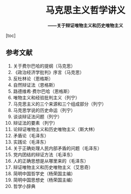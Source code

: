 # <center>马克思主义哲学讲义</center>

**<center>——关于辩证唯物主义和历史唯物主义</center>**

[toc]
## 

## 参考文献

1. 关于费尔巴哈的提纲（马克思）
2. 《政治经济学批判》序言（马克思）  
3. 反杜林论（恩格斯）  
4. 自然辩证法（恩格斯）  
5. 路德维希·费尔巴哈（恩格斯）  
6. 唯物主义和经验批判主义（列宁）  
7. 马克思主义的三个来源和三个组成部分（列宁）  
8. 马克思学说的历史命运（列宁）  
9. 谈谈辩证法问题（列宁）
10. 辩证法的要素（列宁）
11. 论辩证唯物主义和历史唯物主义（斯大林）
12. 矛盾论（毛泽东）
13. 实践论（毛泽东）
14. 关于正确处理人民内部矛盾的问题（毛泽东）
15. 党内团结的辩证方法（毛泽东）
16. 人的正确思想是从哪里来的（毛泽东）
17. 辩证唯物主义和历史唯物主义（艾思奇）
18.  简明中国哲学史（杨荣国主编）
19.  简明中国思想史（杨荣国主编）
20.  哲学小辞典